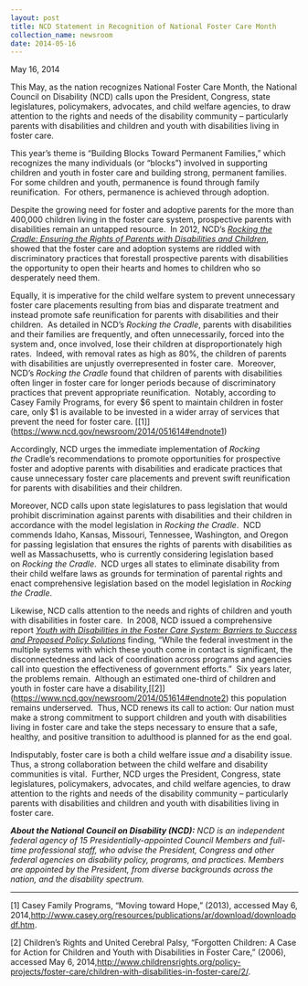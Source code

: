 ```yaml
---
layout: post
title: NCD Statement in Recognition of National Foster Care Month
collection_name: newsroom
date: 2014-05-16
---
```

May 16, 2014

This May, as the nation recognizes National Foster Care Month, the National Council on Disability (NCD) calls upon the President, Congress, state legislatures, policymakers, advocates, and child welfare agencies, to draw attention to the rights and needs of the disability community – particularly parents with disabilities and children and youth with disabilities living in foster care.

This year’s theme is “Building Blocks Toward Permanent Families,” which recognizes the many individuals (or “blocks”) involved in supporting children and youth in foster care and building strong, permanent families.  For some children and youth, permanence is found through family reunification.  For others, permanence is achieved through adoption. 

Despite the growing need for foster and adoptive parents for the more than 400,000 children living in the foster care system, prospective parents with disabilities remain an untapped resource.  In 2012, NCD’s *[Rocking the Cradle: Ensuring the Rights of Parents with Disabilities and Children](https://www.ncd.gov/publications/2012/Sep272012/)*, showed that the foster care and adoption systems are riddled with discriminatory practices that forestall prospective parents with disabilities the opportunity to open their hearts and homes to children who so desperately need them. 

Equally, it is imperative for the child welfare system to prevent unnecessary foster care placements resulting from bias and disparate treatment and instead promote safe reunification for parents with disabilities and their children.  As detailed in NCD’s *Rocking the Cradle*, parents with disabilities and their families are frequently, and often unnecessarily, forced into the system and, once involved, lose their children at disproportionately high rates.  Indeed, with removal rates as high as 80%, the children of parents with disabilities are unjustly overrepresented in foster care.  Moreover, NCD’s *Rocking the Cradle* found that children of parents with disabilities often linger in foster care for longer periods because of discriminatory practices that prevent appropriate reunification.  Notably, according to Casey Family Programs, for every $6 spent to maintain children in foster care, only $1 is available to be invested in a wider array of services that prevent the need for foster care. [\[1]](https://www.ncd.gov/newsroom/2014/051614#endnote1)

Accordingly, NCD urges the immediate implementation of *Rocking the* Cradle’s recommendations to promote opportunities for prospective foster and adoptive parents with disabilities and eradicate practices that cause unnecessary foster care placements and prevent swift reunification for parents with disabilities and their children.

Moreover, NCD calls upon state legislatures to pass legislation that would prohibit discrimination against parents with disabilities and their children in accordance with the model legislation in *Rocking the Cradle*.  NCD commends Idaho, Kansas, Missouri, Tennessee, Washington, and Oregon for passing legislation that ensures the rights of parents with disabilities as well as Massachusetts, who is currently considering legislation based on *Rocking the Cradle*.  NCD urges all states to eliminate disability from their child welfare laws as grounds for termination of parental rights and enact comprehensive legislation based on the model legislation in *Rocking the Cradle*.

Likewise, NCD calls attention to the needs and rights of children and youth with disabilities in foster care.  In 2008, NCD issued a comprehensive report *[Youth with Disabilities in the Foster Care System: Barriers to Success and Proposed Policy Solutions](https://www.ncd.gov/publications/2008/02262008)* finding, “While the federal investment in the multiple systems with which these youth come in contact is significant, the disconnectedness and lack of coordination across programs and agencies call into question the effectiveness of government efforts.”  Six years later, the problems remain.  Although an estimated one-third of children and youth in foster care have a disability,[\[2]](https://www.ncd.gov/newsroom/2014/051614#endnote2) this population remains underserved.  Thus, NCD renews its call to action: Our nation must make a strong commitment to support children and youth with disabilities living in foster care and take the steps necessary to ensure that a safe, healthy, and positive transition to adulthood is planned for as the end goal.

Indisputably, foster care is both a child welfare issue *and* a disability issue.  Thus, a strong collaboration between the child welfare and disability communities is vital.  Further, NCD urges the President, Congress, state legislatures, policymakers, advocates, and child welfare agencies, to draw attention to the rights and needs of the disability community – particularly parents with disabilities and children and youth with disabilities living in foster care.

***About the National Council on Disability (NCD):** NCD is an independent federal agency of 15 Presidentially-appointed Council Members and full-time professional staff, who advise the President, Congress and other federal agencies on disability policy, programs, and practices. Members are appointed by the President, from diverse backgrounds across the nation, and the disability spectrum.*



- - -

[1] Casey Family Programs, “Moving toward Hope,” (2013), accessed May 6, 2014,<http://www.casey.org/resources/publications/ar/download/downloadpdf.htm>.

[2] Children’s Rights and United Cerebral Palsy, “Forgotten Children: A Case for Action for Children and Youth with Disabilities in Foster Care,” (2006), accessed May 6, 2014,<http://www.childrensrights.org/policy-projects/foster-care/children-with-disabilities-in-foster-care/2/>.

